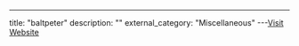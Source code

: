 ---
title: "baltpeter"
description: ""
external_category: "Miscellaneous"
---[Visit Website](https://github.com/baltpeter)

